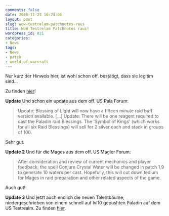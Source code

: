```yaml
---
comments: false
date: 2005-11-23 10:24:06
layout: post
slug: wow-testrelam-patchnotes-raus
title: WoW Testrelam Patchnotes raus!
wordpress_id: 821
categories:
- News
tags:
- News
- patch
- world-of-warcraft
---
```


Nur kurz der Hinweis hier, ist wohl schon off. bestätigt, dass sie legitim sind...

Zu finden [hier](http://www.whataboutpp.com/onenine.html)!


**Update**
Und schon ein update aus dem off. US Pala Forum:


> Update: Blessing of Light will now have a fifteen minute raid buff version available.
[...]
Update: There will be one reagent required to cast the Paladin raid Blessings. The 'Symbol of Kings' (which works for all six Raid Blessings) will sell for 2 silver each and stack in groups of 100.



Sehr gut.

**Update 2**
Und für die Mages aus dem off. US Magier Forum:


> After consideration and review of current mechanics and player feedback, the spell Conjure Crystal Water will be changed in patch 1.9 to generate 10 waters per cast. Hopefully, this will cut down tedium for Mages in raid preparation and other related aspects of the game.



Auch gut!

**Update 3**
Und jetzt auch endlich die neuen Talentbäume, niedergeschrieben von einem schnell auf lvl10 gepushten Paladin auf dem US Testrealm. Zu finden [hier](http://forums.worldofwarcraft.com/thread.aspx?FN=wow-realm-test&T=92832&P=1).
